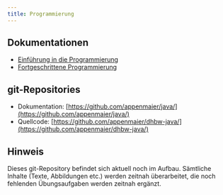 ```yaml
---
title: Programmierung
---
```


## Dokumentationen
- [Einführung in die Programmierung](docs/java1/java1.md)
- [Fortgeschrittene Programmierung](docs/java2/java2.md)

## git-Repositories
- Dokumentation: [https://github.com/appenmaier/java/](https://github.com/appenmaier/java/)
- Quellcode: [https://github.com/appenmaier/dhbw-java/](https://github.com/appenmaier/dhbw-java/)

## Hinweis
Dieses git-Repository befindet sich aktuell noch im Aufbau. Sämtliche Inhalte (Texte, Abbildungen etc.) werden zeitnah überarbeitet, die noch fehlenden Übungsaufgaben werden zeitnah ergänzt.
